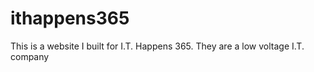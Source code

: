 # ithappens365
This is a website I built for I.T. Happens 365. They are a low voltage I.T. company 
